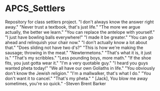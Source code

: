 # APCS_Settlers
Repository for class settlers project.
"I don't always know the answer right away."
"Never trust a textbook, that's just life."
"The more we argue actually, the better we learn."
"You can replace the antelope with yourself."
"I just have bowling balls everywhere!"
"I made it be greater."
"You can go ahead and relinquish your chair now."
"I don't actually know a lot about that."
"Does sliding not have two d's?"
"This is how we're making the sausage; throwing in the meat."
"Newtermetons."
"That's what it is, it just is."
"That's my scribbles."
"Less pounding boys, more math."
"If the shoe fits, you just gotta wear it."
"I'm a very quotable guy."
"I heard you guys wanted pheta today!"
"We all have our own Goliaths in life."
"You obviously don't know the Jewish religion."
"I'm a mallwalker, that's what I do."
"You don't want it to cancel."
"That's my pheta."
" [Jack], You blow me away sometimes, you're so quick."   -Steven Brent Barker


